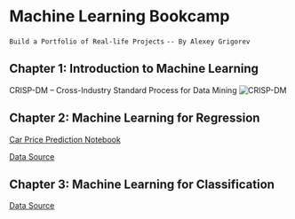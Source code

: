 # Machine Learning Bookcamp

 ```Build a Portfolio of Real-life Projects```
 ```-- By Alexey Grigorev```

## Chapter 1: Introduction to Machine Learning

CRISP-DM – Cross-Industry Standard Process for Data Mining
![CRISP-DM](https://github.com/Safikh/Text-Book-Studies/blob/main/ML_bookcamp/images/crispdm.png)

## Chapter 2: Machine Learning for Regression

[Car Price Prediction Notebook](https://github.com/Safikh/Text-Book-Studies/blob/main/ML_bookcamp/Chapter2CarPricePrediction.ipynb)

[Data Source](https://www.kaggle.com/datasets/CooperUnion/cardataset)

## Chapter 3: Machine Learning for Classification

[Data Source](https://www.kaggle.com/datasets/blastchar/telco-customer-churn)
